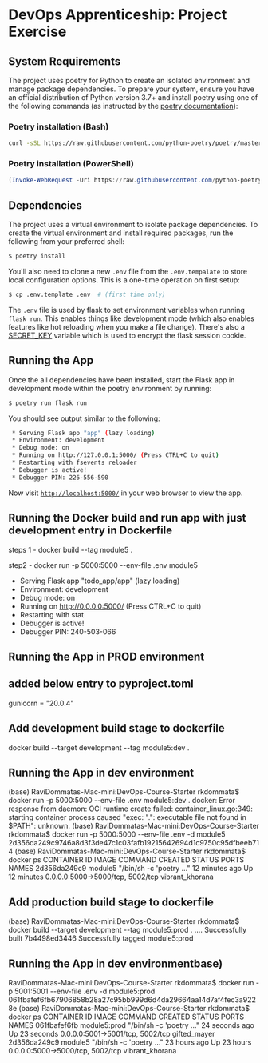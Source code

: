 # DevOps Apprenticeship: Project Exercise

## System Requirements

The project uses poetry for Python to create an isolated environment and manage package dependencies. To prepare your system, ensure you have an official distribution of Python version 3.7+ and install poetry using one of the following commands (as instructed by the [poetry documentation](https://python-poetry.org/docs/#system-requirements)):

### Poetry installation (Bash)

```bash
curl -sSL https://raw.githubusercontent.com/python-poetry/poetry/master/get-poetry.py | python
```

### Poetry installation (PowerShell)

```powershell
(Invoke-WebRequest -Uri https://raw.githubusercontent.com/python-poetry/poetry/master/get-poetry.py -UseBasicParsing).Content | python
```

## Dependencies

The project uses a virtual environment to isolate package dependencies. To create the virtual environment and install required packages, run the following from your preferred shell:

```bash
$ poetry install
```

You'll also need to clone a new `.env` file from the `.env.tempalate` to store local configuration options. This is a one-time operation on first setup:

```bash
$ cp .env.template .env  # (first time only)
```

The `.env` file is used by flask to set environment variables when running `flask run`. This enables things like development mode (which also enables features like hot reloading when you make a file change). There's also a [SECRET_KEY](https://flask.palletsprojects.com/en/1.1.x/config/#SECRET_KEY) variable which is used to encrypt the flask session cookie.

## Running the App

Once the all dependencies have been installed, start the Flask app in development mode within the poetry environment by running:
```bash
$ poetry run flask run
```

You should see output similar to the following:
```bash
 * Serving Flask app "app" (lazy loading)
 * Environment: development
 * Debug mode: on
 * Running on http://127.0.0.1:5000/ (Press CTRL+C to quit)
 * Restarting with fsevents reloader
 * Debugger is active!
 * Debugger PIN: 226-556-590
```
Now visit [`http://localhost:5000/`](http://localhost:5000/) in your web browser to view the app.

## Running the Docker build and run app with just development entry in Dockerfile
steps 1 - 
docker build --tag module5 .

step2 - 
docker run -p 5000:5000 --env-file .env module5
 * Serving Flask app "todo_app/app" (lazy loading)
 * Environment: development
 * Debug mode: on
 * Running on http://0.0.0.0:5000/ (Press CTRL+C to quit)
 * Restarting with stat
 * Debugger is active!
 * Debugger PIN: 240-503-066

 ## Running the App in PROD environment
 ## added below entry to pyproject.toml
 gunicorn = "20.0.4"

## Add development build stage to dockerfile
 docker build --target development --tag module5:dev .

 ## Running the App in dev environment

 (base) RaviDommatas-Mac-mini:DevOps-Course-Starter rkdommata$ docker run -p 5000:5000 --env-file .env module5:dev .
docker: Error response from daemon: OCI runtime create failed: container_linux.go:349: starting container process caused "exec: \".\": executable file not found in $PATH": unknown.
(base) RaviDommatas-Mac-mini:DevOps-Course-Starter rkdommata$ docker run -p 5000:5000 --env-file .env -d module5                                  2d356da249c9746a8d3f3de47c1c03fafb19215642694d1c9750c95dfbeeb714
(base) RaviDommatas-Mac-mini:DevOps-Course-Starter rkdommata$ docker ps
CONTAINER ID        IMAGE               COMMAND                  CREATED             STATUS              PORTS                              NAMES
2d356da249c9        module5             "/bin/sh -c 'poetry …"   12 minutes ago      Up 12 minutes       0.0.0.0:5000->5000/tcp, 5002/tcp   vibrant_khorana

## Add production build stage to dockerfile
(base) RaviDommatas-Mac-mini:DevOps-Course-Starter rkdommata$ docker build --target development --tag module5:prod .
....
Successfully built 7b4498ed3446
Successfully tagged module5:prod

## Running the App in dev environmentbase) 
RaviDommatas-Mac-mini:DevOps-Course-Starter rkdommata$ docker run -p 5001:5001 --env-file .env -d module5:prod
061fbafef6fb67906858b28a27c95bb999d6d4da29664aa14d7af4fec3a9228e
(base) RaviDommatas-Mac-mini:DevOps-Course-Starter rkdommata$ docker ps
CONTAINER ID        IMAGE               COMMAND                  CREATED             STATUS              PORTS                              NAMES
061fbafef6fb        module5:prod        "/bin/sh -c 'poetry …"   24 seconds ago      Up 23 seconds       0.0.0.0:5001->5001/tcp, 5002/tcp   gifted_mayer
2d356da249c9        module5             "/bin/sh -c 'poetry …"   23 hours ago        Up 23 hours         0.0.0.0:5000->5000/tcp, 5002/tcp   vibrant_khorana



